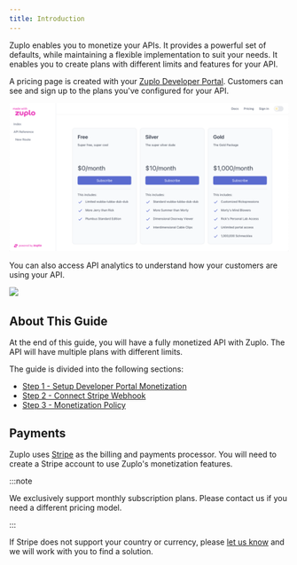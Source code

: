 ```yaml
---
title: Introduction
---
```


Zuplo enables you to monetize your APIs. It provides a powerful set of defaults,
while maintaining a flexible implementation to suit your needs. It enables you
to create plans with different limits and features for your API.

A pricing page is created with your
[Zuplo Developer Portal](/docs/articles/developer-portal.md). Customers can see
and sign up to the plans you've configured for your API.

![Pricing Table](../../public/media/monetization-dev-portal-setup/image.png)

You can also access API analytics to understand how your customers are using
your API.

![](https://cdn.zuplo.com/assets/353fb3d5-f019-443b-92d6-a4127814b1f0.png)

## About This Guide

At the end of this guide, you will have a fully monetized API with Zuplo. The
API will have multiple plans with different limits.

The guide is divided into the following sections:

- [Step 1 - Setup Developer Portal Monetization](/docs/articles/monetization-dev-portal-setup.md)
- [Step 2 - Connect Stripe Webhook](/docs/articles/monetization-webhook-setup.md)
- [Step 3 - Monetization Policy](/docs/articles/monetization-policy-setup.md)

## Payments

Zuplo uses [Stripe](https://stripe.com) as the billing and payments processor.
You will need to create a Stripe account to use Zuplo's monetization features.

:::note

We exclusively support monthly subscription plans. Please contact us if you need
a different pricing model.

:::

<Callout type="caution" title="Countries and currencies support" >If Stripe does
not support your country or currency, please
[let us know](https://discord.zuplo.com) and we will work with you to find a
solution. </Callout>
